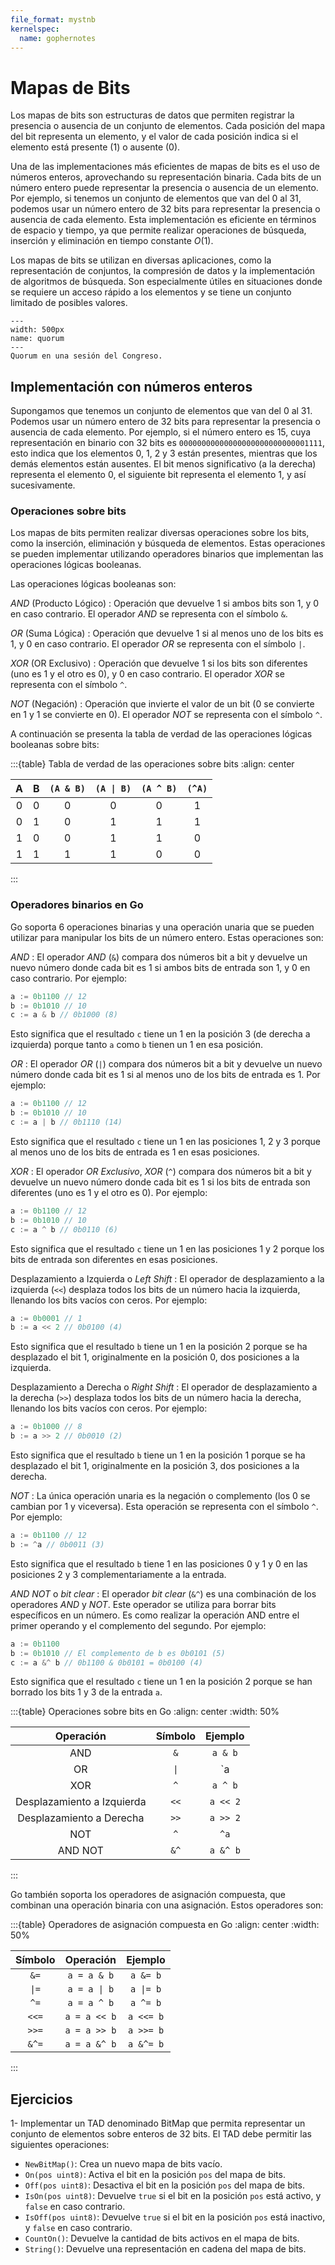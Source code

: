 ```yaml
---
file_format: mystnb
kernelspec:
  name: gophernotes
---
```


# Mapas de Bits

Los mapas de bits son estructuras de datos que permiten registrar la presencia o ausencia de un conjunto de elementos. Cada posición del mapa del bit representa un elemento, y el valor de cada posición indica si el elemento está presente (1) o ausente (0). 

Una de las implementaciones más eficientes de mapas de bits es el uso de números enteros, aprovechando su representación binaria. Cada bits de un número entero puede representar la presencia o ausencia de un elemento. Por ejemplo, si tenemos un conjunto de elementos que van del 0 al 31, podemos usar un número entero de 32 bits para representar la presencia o ausencia de cada elemento. Esta implementación es eficiente en términos de espacio y tiempo, ya que permite realizar operaciones de búsqueda, inserción y eliminación en tiempo constante $O(1)$.

Los mapas de bits se utilizan en diversas aplicaciones, como la representación de conjuntos, la compresión de datos y la implementación de algoritmos de búsqueda. Son especialmente útiles en situaciones donde se requiere un acceso rápido a los elementos y se tiene un conjunto limitado de posibles valores.

```{figure} ../assets/images/MapaDeBitsQuorum.svg
---
width: 500px
name: quorum
---
Quorum en una sesión del Congreso.
```

## Implementación con números enteros

Supongamos que tenemos un conjunto de elementos que van del 0 al 31. Podemos usar un número entero de 32 bits para representar la presencia o ausencia de cada elemento. Por ejemplo, si el número entero es 15, cuya representación en binario con 32 bits es `00000000000000000000000000001111`, esto indica que los elementos 0, 1, 2 y 3 están presentes, mientras que los demás elementos están ausentes. El bit menos significativo (a la derecha) representa el elemento 0, el siguiente bit representa el elemento 1, y así sucesivamente.

### Operaciones sobre bits

Los mapas de bits permiten realizar diversas operaciones sobre los bits, como la inserción, eliminación y búsqueda de elementos. Estas operaciones se pueden implementar utilizando operadores binarios que implementan las operaciones lógicas booleanas. 

Las operaciones lógicas booleanas son:

_AND_  (Producto Lógico)
: Operación que devuelve 1 si ambos bits son 1, y 0 en caso contrario. El operador _AND_ se representa con el símbolo `&`.

_OR_ (Suma Lógica)
: Operación que devuelve 1 si al menos uno de los bits es 1, y 0 en caso contrario. El operador _OR_ se representa con el símbolo `|`.

_XOR_ (OR Exclusivo)
: Operación que devuelve 1 si los bits son diferentes (uno es 1 y el otro es 0), y 0 en caso contrario. El operador _XOR_ se representa con el símbolo `^`.

_NOT_ (Negación)
: Operación que invierte el valor de un bit (0 se convierte en 1 y 1 se convierte en 0). El operador _NOT_ se representa con el símbolo `^`.

A continuación se presenta la tabla de verdad de las operaciones lógicas booleanas sobre bits:

:::{table} Tabla de verdad de las operaciones sobre bits
:align: center

| A | B | `(A & B)`| `(A \| B)` | `(A ^ B)` | `(^A)` |
| :---: | :---: | :---: | :---: | :---: | :---: |
| 0 | 0 | 0 | 0 | 0 | 1 |
| 0 | 1 | 0 | 1 | 1 | 1 |
| 1 | 0 | 0 | 1 | 1 | 0 |
| 1 | 1 | 1 | 1 | 0 | 0 |

:::

### Operadores binarios en Go

Go soporta 6 operaciones binarias y una operación unaria que se pueden utilizar para manipular los bits de un número entero. Estas operaciones son:

_AND_
: El operador _AND_ (`&`) compara dos números bit a bit y devuelve un nuevo número donde cada bit es 1 si ambos bits de entrada son 1, y 0 en caso contrario. Por ejemplo:

```go
a := 0b1100 // 12
b := 0b1010 // 10
c := a & b // 0b1000 (8)
```

Esto significa que el resultado `c` tiene un 1 en la posición 3 (de derecha a izquierda) porque tanto `a` como `b` tienen un 1 en esa posición.

_OR_
: El operador _OR_ (`|`) compara dos números bit a bit y devuelve un nuevo número donde cada bit es 1 si al menos uno de los bits de entrada es 1. Por ejemplo:

```go
a := 0b1100 // 12
b := 0b1010 // 10
c := a | b // 0b1110 (14)
```
Esto significa que el resultado `c` tiene un 1 en las posiciones 1, 2 y 3 porque al menos uno de los bits de entrada es 1 en esas posiciones.

_XOR_
: El operador _OR Exclusivo_, _XOR_ (`^`) compara dos números bit a bit y devuelve un nuevo número donde cada bit es 1 si los bits de entrada son diferentes (uno es 1 y el otro es 0). Por ejemplo:

```go
a := 0b1100 // 12
b := 0b1010 // 10
c := a ^ b // 0b0110 (6)
```

Esto significa que el resultado `c` tiene un 1 en las posiciones 1 y 2 porque los bits de entrada son diferentes en esas posiciones.

Desplazamiento a Izquierda o _Left Shift_
: El operador de desplazamiento a la izquierda (`<<`) desplaza todos los bits de un número hacia la izquierda, llenando los bits vacíos con ceros. Por ejemplo:

```go
a := 0b0001 // 1
b := a << 2 // 0b0100 (4)
```
Esto significa que el resultado `b` tiene un 1 en la posición 2 porque se ha desplazado el bit 1, originalmente en la posición 0, dos posiciones a la izquierda.

Desplazamiento a Derecha o _Right Shift_
: El operador de desplazamiento a la derecha (`>>`) desplaza todos los bits de un número hacia la derecha, llenando los bits vacíos con ceros. Por ejemplo:

```go
a := 0b1000 // 8
b := a >> 2 // 0b0010 (2)
```
Esto significa que el resultado `b` tiene un 1 en la posición 1 porque se ha desplazado el bit 1, originalmente en la posición 3, dos posiciones a la derecha.


_NOT_
: La única operación unaria es la negación o complemento (los 0 se cambian por 1 y viceversa). Esta operación se representa con el símbolo `^`. Por ejemplo:

```go
a := 0b1100 // 12
b := ^a // 0b0011 (3)
```
Esto significa que el resultado `b` tiene 1 en las posiciones 0 y 1 y 0 en las posiciones 2 y 3 complementariamente a la entrada.


_AND NOT_ o _bit clear_
: El operador _bit clear_ (`&^`) es una combinación de los operadores _AND_ y _NOT_. Este operador se utiliza para borrar bits específicos en un número. Es como realizar la operación AND entre el primer operando y el complemento del segundo. Por ejemplo:

```go 
a := 0b1100 
b := 0b1010 // El complemento de b es 0b0101 (5)
c := a &^ b // 0b1100 & 0b0101 = 0b0100 (4)
```
Esto significa que el resultado `c` tiene un 1 en la posición 2 porque se han borrado los bits 1 y 3 de la entrada `a`.

:::{table} Operaciones sobre bits en Go
:align: center
:width: 50%

| Operación | Símbolo | Ejemplo |
| :---: | :---: | :---: |
| AND | `&` | `a & b` |
| OR | `\|` | `a | b` |
| XOR | `^` | `a ^ b` |
| Desplazamiento a Izquierda | `<<` | `a << 2` |
| Desplazamiento a Derecha | `>>` | `a >> 2` |
| NOT | `^` | `^a` |
| AND NOT | `&^` | `a &^ b` |

:::

Go también soporta los operadores de asignación compuesta, que combinan una operación binaria con una asignación. Estos operadores son:

:::{table} Operadores de asignación compuesta en Go
:align: center
:width: 50%

| Símbolo | Operación | Ejemplo | 
| :---: | :---: | :---: |
| `&=` | `a = a & b` | `a &= b` |
| `\|=` | `a = a \| b` | `a \|= b` |
| `^=` | `a = a ^ b` | `a ^= b` |
| `<<=` | `a = a << b` | `a <<= b` |
| `>>=` | `a = a >> b` | `a >>= b` |
| `&^=` | `a = a &^ b` | `a &^= b` |
:::

## Ejercicios

1- Implementar un TAD denominado BitMap que permita representar un conjunto de elementos sobre enteros de 32 bits. El TAD debe permitir las siguientes operaciones:

- `NewBitMap()`: Crea un nuevo mapa de bits vacío.
- `On(pos uint8)`: Activa el bit en la posición `pos` del mapa de bits.
- `Off(pos uint8)`: Desactiva el bit en la posición `pos` del mapa de bits.
- `IsOn(pos uint8)`: Devuelve `true` si el bit en la posición `pos` está activo, y `false` en caso contrario.
- `IsOff(pos uint8)`: Devuelve `true` si el bit en la posición `pos` está inactivo, y `false` en caso contrario.
- `CountOn()`: Devuelve la cantidad de bits activos en el mapa de bits.
- `String()`: Devuelve una representación en cadena del mapa de bits.